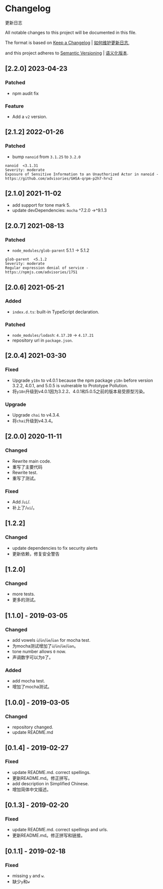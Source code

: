 # Changelog

更新日志

All notable changes to this project will be documented in this file.

The format is based on [Keep a Changelog](https://keepachangelog.com/en/1.0.0/) | [如何维护更新日志](https://keepachangelog.com/zh-CN/1.0.0/),

and this project adheres to [Semantic Versioning](https://semver.org/spec/v2.0.0.html) | [语义化版本](https://semver.org/lang/zh-CN/).

## [2.2.0] 2023-04-23

### Patched

* npm audit fix

### Feature

* Add a `v2` version.

## [2.1.2] 2022-01-26

### Patched

* bump `nanoid` from `3.1.25` to `3.2.0`
```
nanoid  <3.1.31
Severity: moderate
Exposure of Sensitive Information to an Unauthorized Actor in nanoid - https://github.com/advisories/GHSA-qrpm-p2h7-hrv2
```

## [2.1.0] 2021-11-02

* add support for tone mark 5.
* update devDependencies: `mocha` ^7.2.0 ->^9.1.3

## [2.0.7] 2021-08-13

### Patched

* `node_modules/glob-parent` 5.1.1 -> 5.1.2

```
glob-parent  <5.1.2
Severity: moderate
Regular expression denial of service - https://npmjs.com/advisories/1751
```

## [2.0.6] 2021-05-21

### Added

* `index.d.ts`: built-in TypeScript declaration.

### Patched

* `node_modules/lodash`: `4.17.20` -> `4.17.21`
* repository url in `package.json`.

## [2.0.4] 2021-03-30

### Fixed
* Upgrade `y18n` to v4.0.1 because the npm package `y18n` before version 3.2.2, 4.0.1, and 5.0.5 is vulnerable to Prototype Pollution.
* 将`y18n`升级到v4.0.1因为3.2.2、4.0.1和5.0.5之前的版本易受原型污染。

### Upgrade
* Upgrade `chai` to v4.3.4.
* 将`chai`升级到v4.3.4。

## [2.0.0] 2020-11-11

### Changed

* Rewrite main code.
* 重写了主要代码
* Rewrite test.
* 重写了测试。

### Fixed

* Add /`ui`/.
* 补上了/`ui`/。

## [1.2.2]

### Changed

* update dependencies to fix security alerts
* 更新依赖，修复安全警告

## [1.2.0]

### Changed

* more tests.
* 更多的测试。

## [1.1.0] - 2019-03-05

### Changed

* add vowels `ü`/`ün`/`üe`/`üan` for mocha test.
* 为mocha测试增加了`ü`/`ün`/`üe`/`üan`。
* tone number allows `0` now.
* 声调数字可以为`0`了。

### Added

* add mocha test.
* 增加了mocha测试。

## [1.0.0] - 2019-03-05

### Changed

* repository changed.
* update README.md

## [0.1.4] - 2019-02-27

### Fixed

* update README.md. correct spellings.
* 更新README.md。修正拼写。
* add description in Simplified Chinese.
* 增加简体中文描述。

## [0.1.3] - 2019-02-20

### Fixed

* update README.md. correct spellings and urls.
* 更新README.md。修正拼写和链接。

## [0.1.1] - 2019-02-18

### Fixed

* missing `y` and `w`.
* 缺少`y`和`w`
